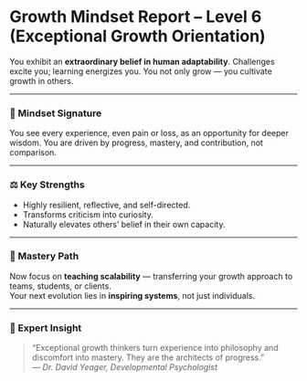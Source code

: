 # Growth Mindset Report – Level 6 (Exceptional Growth Orientation)

You exhibit an **extraordinary belief in human adaptability**. Challenges excite you; learning energizes you. You not only grow — you cultivate growth in others.

---

### 💫 Mindset Signature
You see every experience, even pain or loss, as an opportunity for deeper wisdom. You are driven by progress, mastery, and contribution, not comparison.

---

### ⚖️ Key Strengths
- Highly resilient, reflective, and self-directed.  
- Transforms criticism into curiosity.  
- Naturally elevates others’ belief in their own capacity.

---

### 🌱 Mastery Path
Now focus on **teaching scalability** — transferring your growth approach to teams, students, or clients.  
Your next evolution lies in **inspiring systems**, not just individuals.

---

### 💬 Expert Insight
> “Exceptional growth thinkers turn experience into philosophy and discomfort into mastery. They are the architects of progress.”  
> — *Dr. David Yeager, Developmental Psychologist*
